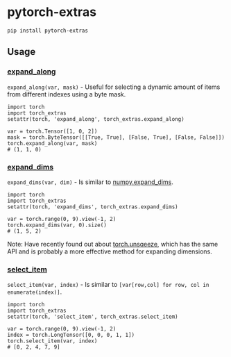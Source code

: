 # pytorch-extras

`pip install pytorch-extras`

## Usage

### [expand_along](#expand_along)

`expand_along(var, mask)` - Useful for selecting a dynamic amount of items from different indexes using a byte mask.

    import torch
    import torch_extras
    setattr(torch, 'expand_along', torch_extras.expand_along)

    var = torch.Tensor([1, 0, 2])
    mask = torch.ByteTensor([[True, True], [False, True], [False, False]])
    torch.expand_along(var, mask)
    # (1, 1, 0)


### [expand_dims](#expand_dims)

`expand_dims(var, dim)` - Is similar to [numpy.expand_dims](https://docs.scipy.org/doc/numpy/reference/generated/numpy.expand_dims.html).

    import torch
    import torch_extras
    setattr(torch, 'expand_dims', torch_extras.expand_dims)

    var = torch.range(0, 9).view(-1, 2)
    torch.expand_dims(var, 0).size()
    # (1, 5, 2)
    
Note: Have recently found out about [torch.unsqeeze](http://pytorch.org/docs/tensors.html?highlight=unsqueeze#torch.Tensor.unsqueeze), which has the same API and is probably a more effective method for expanding dimensions.


### [select_item](#select_item)

`select_item(var, index)` - Is similar to `[var[row,col] for row, col in enumerate(index)]`.

    import torch
    import torch_extras
    setattr(torch, 'select_item', torch_extras.select_item)

    var = torch.range(0, 9).view(-1, 2)
    index = torch.LongTensor([0, 0, 0, 1, 1])
    torch.select_item(var, index)
    # [0, 2, 4, 7, 9]
